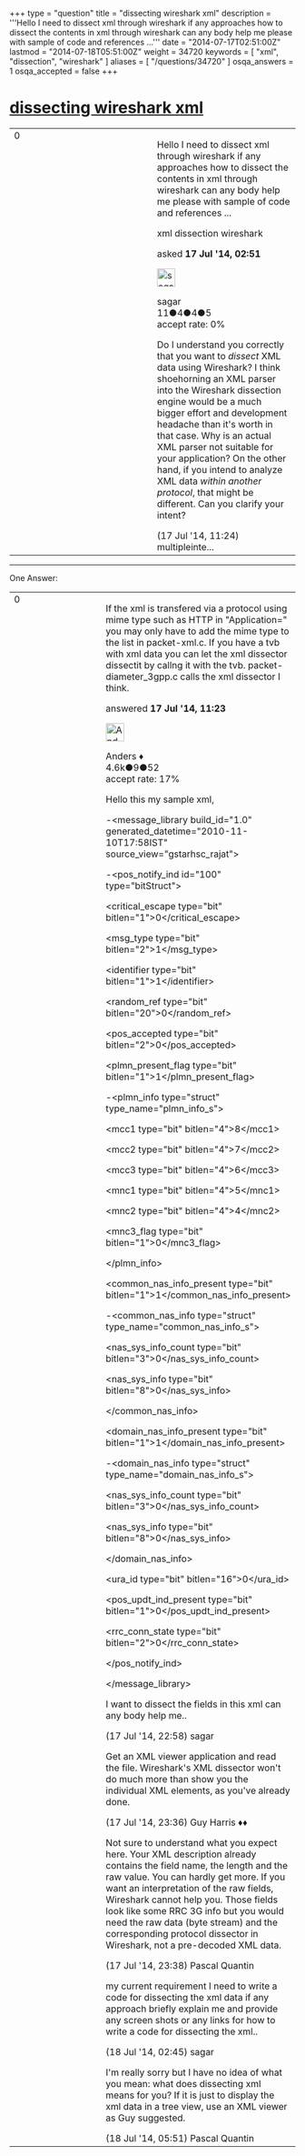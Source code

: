 +++
type = "question"
title = "dissecting wireshark xml"
description = '''Hello I need to dissect xml through wireshark if any approaches how to dissect the contents in xml through wireshark can any body help me please with sample of code and references ...'''
date = "2014-07-17T02:51:00Z"
lastmod = "2014-07-18T05:51:00Z"
weight = 34720
keywords = [ "xml", "dissection", "wireshark" ]
aliases = [ "/questions/34720" ]
osqa_answers = 1
osqa_accepted = false
+++

<div class="headNormal">

# [dissecting wireshark xml](/questions/34720/dissecting-wireshark-xml)

</div>

<div id="main-body">

<div id="askform">

<table id="question-table" style="width:100%;"><colgroup><col style="width: 50%" /><col style="width: 50%" /></colgroup><tbody><tr class="odd"><td style="width: 30px; vertical-align: top"><div class="vote-buttons"><span id="post-34720-upvote" class="ajax-command post-vote up" rel="nofollow" title="I like this post (click again to cancel)"> </span><div id="post-34720-score" class="post-score" title="current number of votes">0</div><span id="post-34720-downvote" class="ajax-command post-vote down" rel="nofollow" title="I dont like this post (click again to cancel)"> </span> <span id="favorite-mark" class="ajax-command favorite-mark" rel="nofollow" title="mark/unmark this question as favorite (click again to cancel)"> </span><div id="favorite-count" class="favorite-count"></div></div></td><td><div id="item-right"><div class="question-body"><p>Hello I need to dissect xml through wireshark if any approaches how to dissect the contents in xml through wireshark can any body help me please with sample of code and references ...</p></div><div id="question-tags" class="tags-container tags"><span class="post-tag tag-link-xml" rel="tag" title="see questions tagged &#39;xml&#39;">xml</span> <span class="post-tag tag-link-dissection" rel="tag" title="see questions tagged &#39;dissection&#39;">dissection</span> <span class="post-tag tag-link-wireshark" rel="tag" title="see questions tagged &#39;wireshark&#39;">wireshark</span></div><div id="question-controls" class="post-controls"></div><div class="post-update-info-container"><div class="post-update-info post-update-info-user"><p>asked <strong>17 Jul '14, 02:51</strong></p><img src="https://secure.gravatar.com/avatar/7596daf4fb3556a397822344b20e2362?s=32&amp;d=identicon&amp;r=g" class="gravatar" width="32" height="32" alt="sagar&#39;s gravatar image" /><p><span>sagar</span><br />
<span class="score" title="11 reputation points">11</span><span title="4 badges"><span class="badge1">●</span><span class="badgecount">4</span></span><span title="4 badges"><span class="silver">●</span><span class="badgecount">4</span></span><span title="5 badges"><span class="bronze">●</span><span class="badgecount">5</span></span><br />
<span class="accept_rate" title="Rate of the user&#39;s accepted answers">accept rate:</span> <span title="sagar has no accepted answers">0%</span></p></div></div><div id="comments-container-34720" class="comments-container"><span id="34733"></span><div id="comment-34733" class="comment"><div id="post-34733-score" class="comment-score"></div><div class="comment-text"><p>Do I understand you correctly that you want to <em>dissect</em> XML data using Wireshark? I think shoehorning an XML parser into the Wireshark dissection engine would be a much bigger effort and development headache than it's worth in that case. Why is an actual XML parser not suitable for your application? On the other hand, if you intend to analyze XML data <em>within another protocol</em>, that might be different. Can you clarify your intent?</p></div><div id="comment-34733-info" class="comment-info"><span class="comment-age">(17 Jul '14, 11:24)</span> <span class="comment-user userinfo">multipleinte...</span></div></div></div><div id="comment-tools-34720" class="comment-tools"></div><div class="clear"></div><div id="comment-34720-form-container" class="comment-form-container"></div><div class="clear"></div></div></td></tr></tbody></table>

------------------------------------------------------------------------

<div class="tabBar">

<span id="sort-top"></span>

<div class="headQuestions">

One Answer:

</div>

</div>

<span id="34732"></span>

<div id="answer-container-34732" class="answer">

<table style="width:100%;"><colgroup><col style="width: 50%" /><col style="width: 50%" /></colgroup><tbody><tr class="odd"><td style="width: 30px; vertical-align: top"><div class="vote-buttons"><span id="post-34732-upvote" class="ajax-command post-vote up" rel="nofollow" title="I like this post (click again to cancel)"> </span><div id="post-34732-score" class="post-score" title="current number of votes">0</div><span id="post-34732-downvote" class="ajax-command post-vote down" rel="nofollow" title="I dont like this post (click again to cancel)"> </span></div></td><td><div class="item-right"><div class="answer-body"><p>If the xml is transfered via a protocol using mime type such as HTTP in "Application=" you may only have to add the mime type to the list in packet-xml.c. If you have a tvb with xml data you can let the xml dissector dissectit by callng it with the tvb. packet-diameter_3gpp.c calls the xml dissector I think.</p></div><div class="answer-controls post-controls"></div><div class="post-update-info-container"><div class="post-update-info post-update-info-user"><p>answered <strong>17 Jul '14, 11:23</strong></p><img src="https://secure.gravatar.com/avatar/2d3d425a7a829209431fb38d326b53af?s=32&amp;d=identicon&amp;r=g" class="gravatar" width="32" height="32" alt="Anders&#39;s gravatar image" /><p><span>Anders ♦</span><br />
<span class="score" title="4578 reputation points"><span>4.6k</span></span><span title="9 badges"><span class="silver">●</span><span class="badgecount">9</span></span><span title="52 badges"><span class="bronze">●</span><span class="badgecount">52</span></span><br />
<span class="accept_rate" title="Rate of the user&#39;s accepted answers">accept rate:</span> <span title="Anders has 56 accepted answers">17%</span></p></div></div><div id="comments-container-34732" class="comments-container"><span id="34740"></span><div id="comment-34740" class="comment"><div id="post-34740-score" class="comment-score"></div><div class="comment-text"><p>Hello this my sample xml,</p><p>-&lt;message_library build_id="1.0" generated_datetime="2010-11-10T17:58IST" source_view="gstarhsc_rajat"&gt;</p><p>-&lt;pos_notify_ind id="100" type="bitStruct"&gt;</p><p>&lt;critical_escape type="bit" bitlen="1"&gt;0&lt;/critical_escape&gt;</p><p>&lt;msg_type type="bit" bitlen="2"&gt;1&lt;/msg_type&gt;</p><p>&lt;identifier type="bit" bitlen="1"&gt;1&lt;/identifier&gt;</p><p>&lt;random_ref type="bit" bitlen="20"&gt;0&lt;/random_ref&gt;</p><p>&lt;pos_accepted type="bit" bitlen="2"&gt;0&lt;/pos_accepted&gt;</p><p>&lt;plmn_present_flag type="bit" bitlen="1"&gt;1&lt;/plmn_present_flag&gt;</p><p>-&lt;plmn_info type="struct" type_name="plmn_info_s"&gt;</p><p>&lt;mcc1 type="bit" bitlen="4"&gt;8&lt;/mcc1&gt;</p><p>&lt;mcc2 type="bit" bitlen="4"&gt;7&lt;/mcc2&gt;</p><p>&lt;mcc3 type="bit" bitlen="4"&gt;6&lt;/mcc3&gt;</p><p>&lt;mnc1 type="bit" bitlen="4"&gt;5&lt;/mnc1&gt;</p><p>&lt;mnc2 type="bit" bitlen="4"&gt;4&lt;/mnc2&gt;</p><p>&lt;mnc3_flag type="bit" bitlen="1"&gt;0&lt;/mnc3_flag&gt;</p><p>&lt;/plmn_info&gt;</p><p>&lt;common_nas_info_present type="bit" bitlen="1"&gt;1&lt;/common_nas_info_present&gt;</p><p>-&lt;common_nas_info type="struct" type_name="common_nas_info_s"&gt;</p><p>&lt;nas_sys_info_count type="bit" bitlen="3"&gt;0&lt;/nas_sys_info_count&gt;</p><p>&lt;nas_sys_info type="bit" bitlen="8"&gt;0&lt;/nas_sys_info&gt;</p><p>&lt;/common_nas_info&gt;</p><p>&lt;domain_nas_info_present type="bit" bitlen="1"&gt;1&lt;/domain_nas_info_present&gt;</p><p>-&lt;domain_nas_info type="struct" type_name="domain_nas_info_s"&gt;</p><p>&lt;nas_sys_info_count type="bit" bitlen="3"&gt;0&lt;/nas_sys_info_count&gt;</p><p>&lt;nas_sys_info type="bit" bitlen="8"&gt;0&lt;/nas_sys_info&gt;</p><p>&lt;/domain_nas_info&gt;</p><p>&lt;ura_id type="bit" bitlen="16"&gt;0&lt;/ura_id&gt;</p><p>&lt;pos_updt_ind_present type="bit" bitlen="1"&gt;0&lt;/pos_updt_ind_present&gt;</p><p>&lt;rrc_conn_state type="bit" bitlen="2"&gt;0&lt;/rrc_conn_state&gt;</p><p>&lt;/pos_notify_ind&gt;</p><p>&lt;/message_library&gt;</p><p>I want to dissect the fields in this xml can any body help me..</p></div><div id="comment-34740-info" class="comment-info"><span class="comment-age">(17 Jul '14, 22:58)</span> <span class="comment-user userinfo">sagar</span></div></div><span id="34741"></span><div id="comment-34741" class="comment"><div id="post-34741-score" class="comment-score"></div><div class="comment-text"><p>Get an XML viewer application and read the file. Wireshark's XML dissector won't do much more than show you the individual XML elements, as you've already done.</p></div><div id="comment-34741-info" class="comment-info"><span class="comment-age">(17 Jul '14, 23:36)</span> <span class="comment-user userinfo">Guy Harris ♦♦</span></div></div><span id="34742"></span><div id="comment-34742" class="comment"><div id="post-34742-score" class="comment-score"></div><div class="comment-text"><p>Not sure to understand what you expect here. Your XML description already contains the field name, the length and the raw value. You can hardly get more. If you want an interpretation of the raw fields, Wireshark cannot help you. Those fields look like some RRC 3G info but you would need the raw data (byte stream) and the corresponding protocol dissector in Wireshark, not a pre-decoded XML data.</p></div><div id="comment-34742-info" class="comment-info"><span class="comment-age">(17 Jul '14, 23:38)</span> <span class="comment-user userinfo">Pascal Quantin</span></div></div><span id="34748"></span><div id="comment-34748" class="comment"><div id="post-34748-score" class="comment-score"></div><div class="comment-text"><p>my current requirement I need to write a code for dissecting the xml data if any approach briefly explain me and provide any screen shots or any links for how to write a code for dissecting the xml..</p></div><div id="comment-34748-info" class="comment-info"><span class="comment-age">(18 Jul '14, 02:45)</span> <span class="comment-user userinfo">sagar</span></div></div><span id="34753"></span><div id="comment-34753" class="comment"><div id="post-34753-score" class="comment-score"></div><div class="comment-text"><p>I'm really sorry but I have no idea of what you mean: what does dissecting xml means for you? If it is just to display the xml data in a tree view, use an XML viewer as Guy suggested.</p></div><div id="comment-34753-info" class="comment-info"><span class="comment-age">(18 Jul '14, 05:51)</span> <span class="comment-user userinfo">Pascal Quantin</span></div></div></div><div id="comment-tools-34732" class="comment-tools"></div><div class="clear"></div><div id="comment-34732-form-container" class="comment-form-container"></div><div class="clear"></div></div></td></tr></tbody></table>

</div>

<div class="paginator-container-left">

</div>

</div>

</div>

